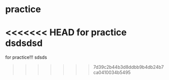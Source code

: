 # practice
<<<<<<< HEAD
for practice
dsdsdsd
=======
for practice!!!
sdsds
>>>>>>> 7d39c2b44b3d8ddbb9b4db24b7ca0410034b5495

